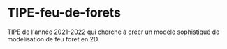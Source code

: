 # TIPE-feu-de-forets

TIPE de l'année 2021-2022 qui cherche à créer un modèle sophistiqué de modélisation de feu foret en 2D.
